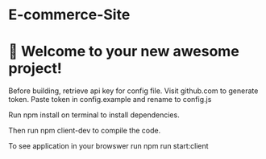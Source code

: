 # E-commerce-Site

# 🚀 Welcome to your new awesome project!

Before building, retrieve api key for config file. Visit github.com to generate token. Paste token in config.example and rename to config.js

Run npm install on terminal to install dependencies.

Then run npm client-dev to compile the code.

To see application in your browswer run npm run start:client


